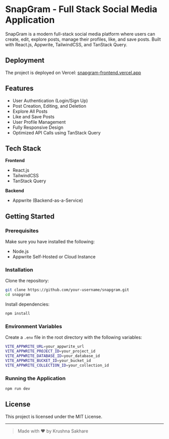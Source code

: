 # SnapGram - Full Stack Social Media Application

SnapGram is a modern full-stack social media platform where users can create, edit, explore posts, manage their profiles, like, and save posts.
Built with React.js, Appwrite, TailwindCSS, and TanStack Query.


## Deployment

The project is deployed on Vercel: [snapgram-frontend.vercel.app](https://snapgram-frontend.vercel.app)

## Features

- User Authentication (Login/Sign Up)
- Post Creation, Editing, and Deletion
- Explore All Posts
- Like and Save Posts
- User Profile Management
- Fully Responsive Design
- Optimized API Calls using TanStack Query

## Tech Stack

**Frontend**
- React.js
- TailwindCSS
- TanStack Query

**Backend**
- Appwrite (Backend-as-a-Service)

## Getting Started

### Prerequisites
Make sure you have installed the following:

- Node.js
- Appwrite Self-Hosted or Cloud Instance

### Installation

Clone the repository:
```bash
git clone https://github.com/your-username/snapgram.git
cd snapgram
```

Install dependencies:
```bash
npm install
```

### Environment Variables
Create a `.env` file in the root directory with the following variables:
```bash
VITE_APPWRITE_URL=your_appwrite_url
VITE_APPWRITE_PROJECT_ID=your_project_id
VITE_APPWRITE_DATABASE_ID=your_database_id
VITE_APPWRITE_BUCKET_ID=your_bucket_id
VITE_APPWRITE_COLLECTION_ID=your_collection_id
```

### Running the Application
```bash
npm run dev
```

## License
This project is licensed under the MIT License.

---

> Made with ❤️ by Krushna Sakhare
